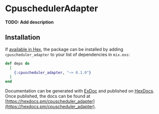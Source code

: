 # CpuschedulerAdapter

**TODO: Add description**

## Installation

If [available in Hex](https://hex.pm/docs/publish), the package can be installed
by adding `cpuscheduler_adapter` to your list of dependencies in `mix.exs`:

```elixir
def deps do
  [
    {:cpuscheduler_adapter, "~> 0.1.0"}
  ]
end
```

Documentation can be generated with [ExDoc](https://github.com/elixir-lang/ex_doc)
and published on [HexDocs](https://hexdocs.pm). Once published, the docs can
be found at [https://hexdocs.pm/cpuscheduler_adapter](https://hexdocs.pm/cpuscheduler_adapter).

